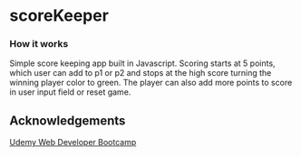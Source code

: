 # scoreKeeper

### How it works

Simple score keeping app built in Javascript.
Scoring starts at 5 points, which user can add to p1 or p2 and stops at the high score turning the winning player color to green. The player can also add more points to score in user input field or reset game.

## Acknowledgements

[Udemy Web Developer Bootcamp](https://www.udemy.com/the-web-developer-bootcamp/)
